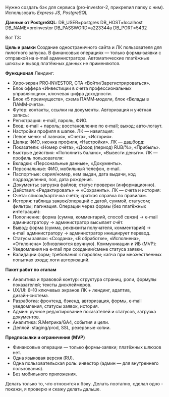 Нужно создать бэк для сервиса (pro-investor-2, прикрепил папку с ним).
Использовать *Express JS*, *PostgreSQL*

**Данные от PostgreSQL**:
DB_USER=postgres
DB_HOST=localhost
DB_NAME=proinvestor
DB_PASSWORD=a223344a
DB_PORT=5432

Вот ТЗ:

**Цель и рамки**
Создание одностраничного сайта и ЛК пользователя для пилотного запуска. В финансовых операциях — только формы‑заявки с отправкой на e‑mail администратора. Автоматические платёжные шлюзы и вывод платёжных данных не применяются.

**Функционал**
Лендинг: 
- Хиро‑экран PRO‑INVESTOR, CTA «Войти/Зарегистрироваться».
- Блок оффера «Инвестиции в счета профессиональных управляющих», ключевая цифра доходности.
- Блок «5 преимуществ», схема ПАММ‑модели, блок «Вклады в ПАММ‑счета».
- Футер: контакты, ссылки на документы.
Авторизация и учётная запись: 
- Регистрация: e‑mail, пароль, ФИО.
- Вход: e‑mail + пароль; восстановление по e‑mail; выход; авто‑логаут.
- Настройки профиля в шапке.
ЛК — навигация: 
- Левое меню: «Главная», «Счета», «История».
- Шапка: ФИО, иконка профиля, «Настройки».
ЛК — дашборд: 
- Показатели: «Номер счёта», «Доход (период) RUB/%», «Прибыль».
- Быстрые действия: «Пополнить баланс», «Вывести деньги».
ЛК — профиль пользователя: 
- Вкладки: «Персональные данные», «Документы».
- Персональные: ФИО, мобильный телефон, e‑mail.
- Паспортные: серия/номер, кем выдан, дата выдачи, код подразделения, пол, дата рождения.
- Документы: загрузка файлов; статус проверки (информационно).
- Действия: «Редактировать» → «Сохранить».
ЛК — счета и история: 
- Счета: список/карточка счёта; краткая справка по правилам.
- История: таблица заявок/операций с датой, суммой, статусом; фильтры; пагинация.
Операции через формы (без платёжных интеграций): 
- Пополнение: форма (сумма, комментарий, способ связи) → e‑mail администратору → администратор высылает счёт.
- Вывод: форма (сумма, реквизиты получателя, комментарий) → e‑mail администратору → администратор инициирует перевод.
- Статусы заявок: «Создана», «В обработке», «Исполнена», «Отклонена» (обновляются вручную).
Коммуникации и ИБ (MVP): 
- Уведомления на e‑mail при создании/смене статуса заявки.
- Валидации форм; требования к паролям; капча при множественных попытках входа; логи авторизаций.

**Пакет работ по этапам**
- Аналитика и правовой контур: структура страниц, роли, формулы показателей; тексты дисклеймеров.
- UX/UI: 6–10 ключевых экранов ЛК + лендинг, адаптив, дизайн‑система.
- Разработка: фронтенд, бэкенд, авторизация, формы, e‑mail уведомления, статусы заявок, история.
- Админ: ручное редактирование показателей и статусов, загрузка документов.
- Аналитика: Я.Метрика/GA4, события и цели.
- Деплой: staging/prod, SSL, резервные копии.

**Предпосылки и ограничения (MVP)**
- Финансовые операции — только формы‑заявки; платёжных шлюзов нет.
- Одна языковая версия (RU).
- Одна пользовательская роль: инвестор (админ — для внутреннего пользования).
- Без мобильного приложения.

Делать только то, что относится к бэку.
Делать поэтапно, сделал одно - покажи, я проверю и скажу делать дальше.